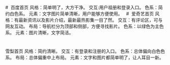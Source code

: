 # 
百度首页
风格：简单明了，大方干净。
交互:用户祖册和登录入口。
色系：简约白色系。
元素：文字图片简单清晰，用户能够方便使用。
 
# 
爱奇艺首页
风格：有最新资讯以及影片介绍，最新最热影集一目了然。
交互：有评论区，可与网友互动。
布局：导航栏分为顶部和侧部，方便寻找影片。
色系：以绿色为主色系。
元素：图片清晰，文字简洁。
 
# 
雪梨首页
风格：简约清晰。
交互：有登录和注册的入口。
色系：总体偏向白色色系。
布局：总体偏重中上布局。
元素：文字和图片都简单明了，让人耳目一新。
